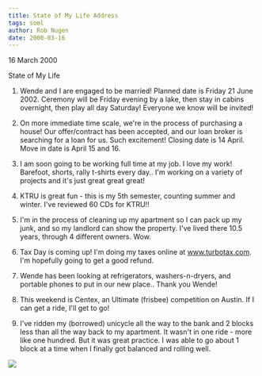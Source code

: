 ```yaml
---
title: State of My Life Address
tags: soml
author: Rob Nugen
date: 2000-03-16
---
```


<p class=date>16 March 2000</p>

<p class=date>State of My Life</p>

<ol>
<p><li>Wende and I are engaged to be married!  Planned date is Friday 21 
June 2002.  Ceremony will be Friday evening by a lake, then stay in cabins 
overnight, then play all day Saturday!  Everyone we know will be invited!

<p><li>On more immediate time scale, we're in the process of purchasing a 
house!  Our offer/contract has been accepted, and our loan broker is 
searching for a loan for us.  Such excitement!  Closing date is 14 April. 
 Move in date is April 15 and 16.

<p><li>I am soon going to be working full time at my job.  I love my work! 
 Barefoot, shorts, rally t-shirts every day..  I'm working on a variety of 
projects and it's just great great great!

<p><li>KTRU is great fun - this is my 5th semester, counting summer and 
winter.  I've reviewed 60 CDs for KTRU!!

<p><li>I'm in the process of cleaning up my apartment so I can pack up my 
junk, and so my landlord can show the property.  I've lived there 10.5 
years, through 4 different owners.  Wow.

<p><li>Tax Day is coming up!  I'm doing my taxes online at <a 
href="http://www.turbotax.com">www.turbotax.com</a>.  I'm hopefully going 
to get a good refund.

<p><li>Wende has been looking at refrigerators, washers-n-dryers, and 
portable phones to put in our new place..  Thank you Wende!

<p><li>This weekend is Centex, an Ultimate (frisbee) competition on Austin. 
 If I can get a ride, I'll get to go!

<p><li>I've ridden my (borrowed) unicycle all the way to the bank and 2 
blocks less than all the way back to my apartment.  It wasn't in one ride - 
more like one hundred.  But it was great practice.  I was able to go about 
1 block at a time when I finally got balanced and rolling well.
</ol>

<p><img src="/images/rob/wL-ROB.gif">

